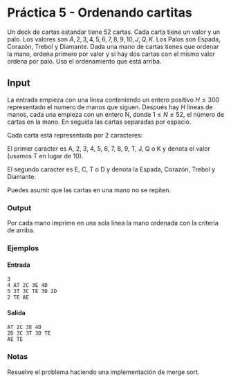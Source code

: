 # Práctica 5 - Ordenando cartitas
Un deck de cartas estandar tiene 52 cartas. Cada carta tiene un valor y un palo. Los valores son $A, 2, 3, 4, 5, 6, 7, 8, 9, 10, J, Q, K$. Los Palos son Espada, Corazón, Trebol y Diamante. Dada una mano de cartas tienes que ordenar la mano, ordena primero por valor y si hay dos cartas con el mismo valor ordena por palo. Usa el ordenamiento que está arriba.


## Input
La entrada empieza con una linea conteniendo un entero positivo $H \le 300$ representado el numero de manos que siguen. Después hay $H$ lineas de manos, cada una empieza con un entero N, donde $1 \le N \le 52$, el número de cartas en la mano. En seguida las cartas separadas por espacio. 

Cada carta está representada por 2 caracteres:

El primer caracter es A, 2, 3, 4, 5, 6, 7, 8, 9, T, J, Q o K y denota el valor (usamos T en lugar de 10).

El segundo caracter es E, C, T o D y denota la Espada, Corazón, Trebol y Diamante.

Puedes asumir que las cartas en una mano no se repiten.


### Output
Por cada mano imprime en una sola linea la mano ordenada con la criteria de arriba.

### Ejemplos

#### Entrada
```
3
4 AT 2C 3E 4D
5 3T 3C TE 3D 2D
2 TE AE
```
#### Salida

```
AT 2C 3E 4D
2D 3C 3T 3D TE
AE TE
```

### Notas

Resuelve el problema haciendo una implementación de merge sort.